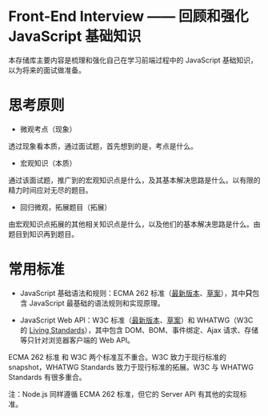 # Front-End Interview —— 回顾和强化 JavaScript 基础知识

本存储库主要内容是梳理和强化自己在学习前端过程中的 JavaScript 基础知识，以为将来的面试做准备。

# 思考原则

- 微观考点（现象）

透过现象看本质，通过面试题，首先想到的是，考点是什么。

- 宏观知识（本质）

通过该面试题，推广到的宏观知识点是什么，及其基本解决思路是什么。以有限的精力时间应对无尽的题目。

- 回归微观，拓展题目（拓展）

由宏观知识点拓展的其他相关知识点是什么，以及他们的基本解决思路是什么。由题目到知识再到题目。

# 常用标准

- JavaScript 基础语法和规则：ECMA 262 标准（[最新版本][ecma262]、[草案][ECMA262-草案]），其中**只**包含 JavaScript 最基础的语法规则和实现原理。

- JavaScript Web API：W3C 标准（[最新版本][w3c]、[草案][W3C 草案]）和 WHATWG（W3C 的 [Living Standards]），其中包含 DOM、BOM、事件绑定、Ajax 请求、存储等只针对浏览器客户端的 Web API。

ECMA 262 标准 和 W3C 两个标准互不重合。W3C 致力于现行标准的 snapshot，WHATWG Standards 致力于现行标准的拓展。W3C 与 WHATWG Standards 有很多重合。

注：Node.js 同样遵循 ECMA 262 标准，但它的 Server API 有其他的实现标准。

[ecma262]:https://www.ecma-international.org/ecma-262

[w3c]:https://www.w3.org/TR/html5/webappapis.html#webappapis

[ECMA262-草案]:https://tc39.github.io/ecma262/#sec-intro

[W3C 草案]:https://w3c.github.io/html/single-page.html#introduction

[Living Standards]:https://whatwg.org/
